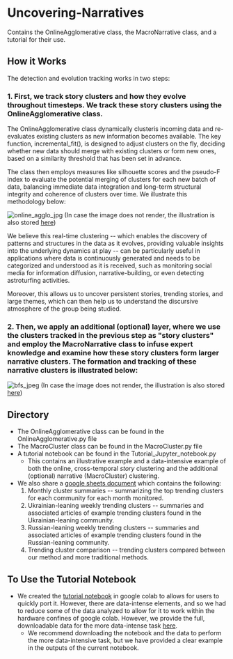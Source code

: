 # Uncovering-Narratives
Contains the OnlineAgglomerative class, the MacroNarrative class, and a tutorial for their use.

## How it Works
The detection and evolution tracking works in two steps:

### 1. First, we track story clusters and how they evolve throughout timesteps. We track these story clusters using the OnlineAgglomerative class.

The OnlineAgglomerative class dynamically clusteris incoming data and re-evaluates existing clusters as new information becomes available. The key function, incremental_fit(), is designed to adjust clusters on the fly, deciding whether new data should merge with existing clusters or form new ones, based on a similarity threshold that has been set in advance.

The class then employs measures like silhouette scores and the pseudo-F index to evaluate the potential merging of clusters for each new batch of data, balancing immediate data integration and long-term structural integrity and coherence of clusters over time. We illustrate this methodology below:


![online_agglo_jpg](https://github.com/patrikgerard/Uncovering-Narratives/assets/43653986/cbfeacb1-58b4-4fc3-a7b2-d7c50390fd47/)
(In case the image does not render, the illustration is also stored [here](https://imgur.com/a/PIJd7tG))




We believe this real-time clustering -- which enables the discovery of patterns and structures in the data as it evolves, providing valuable insights into the underlying dynamics at play -- can be particularly useful in applications where data is continuously generated and needs to be categorized and understood as it is received, such as monitoring social media for information diffusion, narrative-building, or even detecting astroturfing activities.

Moreover, this allows us to uncover persistent stories, trending stories, and large themes, which can then help us to understand the discursive atmosphere of the group being studied.


### 2. Then, we apply an additional (optional) layer, where we use the clusters tracked in the previous step as "story clusters" and employ the MacroNarrative class to infuse expert knowledge and examine how these story clusters form larger narrative clusters. The formation and tracking of these narrative clusters is illustrated below:

![bfs_jpeg](https://github.com/patrikgerard/Uncovering-Narratives/assets/43653986/db5dfad2-adeb-450e-8213-5a84106f58b5)
(In case the image does not render, the illustration is also stored [here]([https://imgur.com/a/PIJd7tG](https://imgur.com/a/oArZWmw)))


## Directory
- The OnlineAgglomerative class can be found in the OnlineAgglomerative.py file
- The MacroCluster class can be found in the MacroCluster.py file
- A tutorial notebook can be found in the Tutorial_Jupyter_notebook.py
  - This contains an illustrative example and a data-intensive example of both the online, cross-temporal _story_ clustering and the additional (optional) narrative (MacroCluster) clustering.
- We also share a [google sheets document](https://docs.google.com/spreadsheets/d/1IEebUnCKR1x2ZA4exeOpdfLbz4f3uyrWHPZ_2mqThgY/edit?usp=sharing) which contains the following:
    1. Monthly cluster summaries -- summarizing the top trending clusters for each community for each month monitored.
    2. Ukrainian-leaning weekly trending clusters -- summaries and associated articles of example trending clusters found in the Ukrainian-leaning community.
    3. Russian-leaning weekly trending clusters -- summaries and associated articles of example trending clusters found in the Russian-leaning community.
    4. Trending cluster comparison -- trending clusters compared between our method and more traditional methods.
 

## To Use the Tutorial Notebook
- We created the [tutorial notebook](https://colab.research.google.com/drive/11PRIrmERbBkf-YZxlCFmiTc5vcYg9iH7?usp=sharing) in google colab to allows for users to quickly port it. However, there are data-intense elements, and so we had to reduce some of the data analyzed to allow for it to work within the hardware confines of google colab. However, we provide the full, downloadable data for the more data-intense task [here](https://drive.google.com/drive/folders/1NH7HSk3m5eR2wLcmPTTIIqJfC6w6Mkl9?usp=sharing).
  - We recommend downloading the notebook and the data to perform the more data-intensive task, but we have provided a clear example in the outputs of the current notebook.
 
